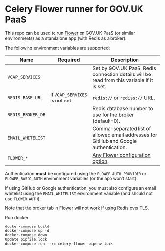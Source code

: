 # Celery Flower runner for GOV.UK PaaS

This repo can be used to run [Flower](https://flower.readthedocs.io/en/latest/) on GOV.UK PaaS (or similar environments) as a standalone app (with Redis as a broker).

The following environment variables are supported:

| Name | Required | Description |
| ---- | ------- | ----------- |
| `VCAP_SERVICES` |  | Set by GOV.UK PaaS. Redis connection details will be read from this variable if it is set. |
| `REDIS_BASE_URL` | If `VCAP_SERVICES` is not set | `redis://` or `rediss://` URL. |
| `REDIS_BROKER_DB` |  | Redis database number to use for the broker (default=0). |
| `EMAIL_WHITELIST` |  | Comma-separated list of allowed email addresses for GitHub and Google authentication. |
| `FLOWER_*` |  | [Any Flower configuration option](https://flower.readthedocs.io/en/latest/config.html). |

Authentication **must** be configured using the `FLOWER_AUTH_PROVIDER` or `FLOWER_BASIC_AUTH` environment variables (or the app won‘t start).

If using GitHub or Google authentication, you must also configure an email whitelist using the `EMAIL_WHITELIST` environment variable (and should not use `FLOWER_AUTH`).

Note that the broker tab in Flower will not work if using Redis over TLS.

Run docker
```
docker-compose build
docker-compose up -d
docker-compose down
Update pipfile.lock
docker-compose run --rm celery-flower pipenv lock 
```